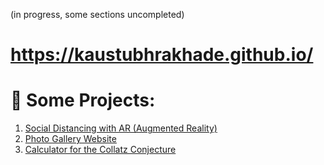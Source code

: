 (in progress, some sections uncompleted)
# https://kaustubhrakhade.github.io/

# 🚀 Some Projects:

1. [Social Distancing with AR (Augmented Reality)](https://kaustubhrakhade.github.io/sodar/)
2. [Photo Gallery Website](https://kaustubhrakhade.github.io/CGS/gallery/)
3. [Calculator for the Collatz Conjecture](https://kaustubhrakhade.github.io/collatz/)
